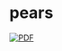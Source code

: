 # pears


[![PDF](https://img.shields.io/badge/latex-PDF-blueviolet.svg?style=flat)](https://github.com/katiechambe/pears/blob/gh-pages/pears.pdf)

